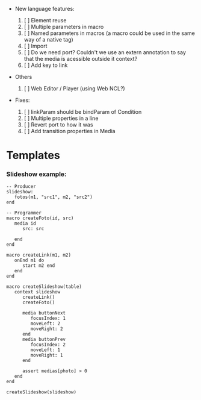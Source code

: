 * New language features:
   1. [ ] Element reuse
   3. [ ] Multiple parameters in macro
   4. [ ] Named parameters in macros (a macro could be used in the same way of a native tag)
   5. [ ] Import
   7. [ ] Do we need port? Couldn't we use an extern annotation to say that the media is acessible outside it context?
   8. [ ] Add key to link

* Others
   1. [ ] Web Editor / Player (using Web NCL?)

* Fixes:
   1. [ ] linkParam should be bindParam of Condition
   2. [ ] Multiple properties in a line
   3. [ ] Revert port to how it was
   4. [ ] Add transition properties in Media

# Templates

### Slideshow example:

```
-- Producer
slideshow:
   fotos(m1, "src1", m2, "src2")
end

-- Programmer
macro createFoto(id, src)
   media id
      src: src

   end
end

macro createLink(m1, m2)
   onEnd m1 do
      start m2 end
   end
end

macro createSlideshow(table)
   context slideshow
      createLink()
      createFoto()

      media buttonNext
         focusIndex: 1
         moveLeft: 2
         moveRight: 2
      end
      media buttonPrev
         focusIndex: 2
         moveLeft: 1
         moveRight: 1
      end

      assert medias[photo] > 0
   end
end

createSlideshow(slideshow)
```

